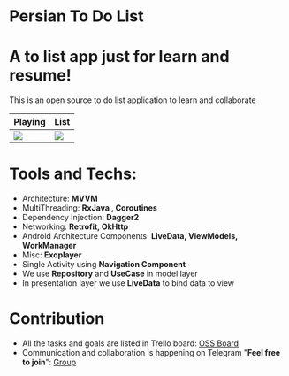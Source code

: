 # Persian To Do List
# A to list app just for learn and resume!

This is an open source to do list application to learn and collaborate

Playing | List
--- | ---
![](https://raw.githubusercontent.com/worldsnas/StarPlayer/a23684a4617780b015c37236b9d7688948982473/pictures/photo_2020-03-04_15-56-01.jpg) | ![](https://raw.githubusercontent.com/worldsnas/StarPlayer/a23684a4617780b015c37236b9d7688948982473/pictures/photo_2020-03-04_15-56-03.jpg)

# Tools and Techs:
* Architecture: **MVVM**
* MultiThreading: **RxJava , Coroutines**
* Dependency Injection: **Dagger2**
* Networking: **Retrofit, OkHttp**
* Android Architecture Components: **LiveData, ViewModels, WorkManager**
* Misc: **Exoplayer**
* Single Activity using **Navigation Component**
* We use **Repository** and **UseCase** in model layer
* In presentation layer we use **LiveData** to bind data to view

# Contribution
* All the tasks and goals are listed in Trello board: [OSS Board](https://trello.com/b/krHCaMwS/oss)
* Communication and collaboration is happening on Telegram "**Feel free to join**": [Group](https://t.me/joinchat/BmFJU0xR6KRIUsbdlWTseQ)

